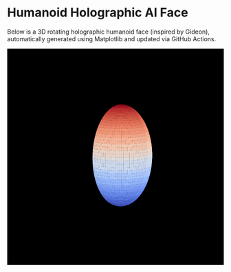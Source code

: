 # Humanoid Holographic AI Face

Below is a 3D rotating holographic humanoid face (inspired by Gideon), automatically generated using Matplotlib and updated via GitHub Actions.

![Humanoid Holographic AI Face](hologram_humanoid.gif)
